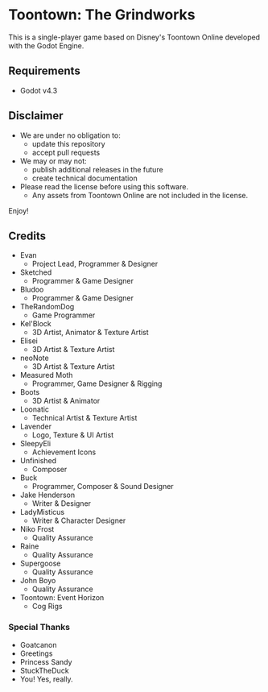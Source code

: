 # Toontown: The Grindworks


This is a single-player game based on Disney's Toontown Online developed with the Godot Engine.

## Requirements

- Godot v4.3

## Disclaimer
- We are under no obligation to:
  -  update this repository
  -  accept pull requests
- We may or may not:
  - publish additional releases in the future
  - create technical documentation
- Please read the license before using this software.
  - Any assets from Toontown Online are not included in the license.

Enjoy!

## Credits
- Evan
  - Project Lead, Programmer & Designer
- Sketched
  - Programmer & Game Designer
- Bludoo
  - Programmer & Game Designer
- TheRandomDog
  - Game Programmer
- Kel'Block
  - 3D Artist, Animator & Texture Artist
- Elisei
  - 3D Artist & Texture Artist
- neoNote
  - 3D Artist & Texture Artist
- Measured Moth
  - Programmer, Game Designer & Rigging
- Boots
  - 3D Artist & Animator
- Loonatic
  - Technical Artist & Texture Artist
- Lavender
  - Logo, Texture & UI Artist
- SleepyEli
  - Achievement Icons
- Unfinished
  - Composer
- Buck
  - Programmer, Composer & Sound Designer
- Jake Henderson
  - Writer & Designer
- LadyMisticus
  - Writer & Character Designer
- Niko Frost
  - Quality Assurance
- Raine
  - Quality Assurance
- Supergoose
  - Quality Assurance
- John Boyo
  - Quality Assurance
- Toontown: Event Horizon
  - Cog Rigs
### Special Thanks
- Goatcanon
- Greetings
- Princess Sandy
- StuckTheDuck
- You! Yes, really.
